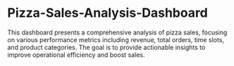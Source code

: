 # Pizza-Sales-Analysis-Dashboard
This dashboard presents a comprehensive analysis of pizza sales, focusing on various performance metrics including revenue, total orders, time slots, and product categories. The goal is to provide actionable insights to improve operational efficiency and boost sales.

